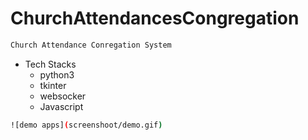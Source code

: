 
# ChurchAttendancesCongregation

```sh {"id":"01HFBRWA6CXTWAPRAB42C9AZPR"}
Church Attendance Conregation System

```

- Tech Stacks
   - python3
   - tkinter
   - websocker
   - Javascript

```sh
![demo apps](screenshoot/demo.gif)

```
